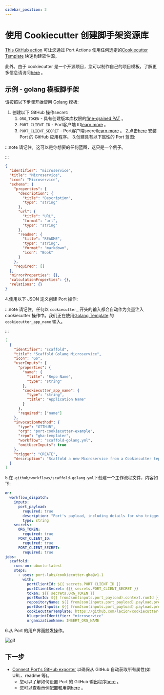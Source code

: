 ```yaml
---
sidebar_position: 2
---
```


# 使用 Cookiecutter 创建脚手架资源库

[This GitHub action](https://github.com/port-labs/cookiecutter-gha) 可让您通过 Port Actions 使用任何选定的[Cookiecutter Template](https://www.cookiecutter.io/templates) 快速构建软件源。

此外，由于 cookiecutter 是一个开源项目，您可以制作自己的项目模板，了解更多信息请访问[here](https://cookiecutter.readthedocs.io/en/2.0.2/tutorials.html#create-your-very-own-cookiecutter-project-template) 。

## 示例 - golang 模板脚手架

请按照以下步骤开始使用 Golang 模板: 

1. 创建以下 GitHub 操作secret: 
    1. `ORG_TOKEN` - 具有创建版本库权限的[fine-grained PAT](https://github.com/settings/tokens?type=beta) 。
    2. `PORT_CLIENT_ID` - Port客户端 ID[learn more](../../../../build-your-software-catalog/sync-data-to-catalog/api/#get-api-token) 。
    3. `PORT_CLIENT_SECRET` - Port客户端secret[learn more](../../../../build-your-software-catalog/sync-data-to-catalog/api/#get-api-token) 。
2.点击[here](https://github.com/apps/getport-io/installations/new) 安装 Port 的 GitHub 应用程序。
3.创建具有以下属性的 Port 蓝图: 

:::note 请记住，这可以是你想要的任何蓝图，这只是一个例子。

:::

```json showLineNumbers
{
  "identifier": "microservice",
  "title": "Microservice",
  "icon": "Microservice",
  "schema": {
    "properties": {
      "description": {
        "title": "Description",
        "type": "string"
      },
      "url": {
        "title": "URL",
        "format": "url",
        "type": "string"
      },
      "readme": {
        "title": "README",
        "type": "string",
        "format": "markdown",
        "icon": "Book"
      }
    },
    "required": []
  },
  "mirrorProperties": {},
  "calculationProperties": {},
  "relations": {}
}
```

4.使用以下 JSON 定义创建 Port 操作: 

:::note 请记住，任何以 `cookiecutter_` 开头的输入都会自动作为变量注入 cookiecutter 操作中。我们正在使用[Golang Template](https://github.com/lacion/cookiecutter-golang) 的 `cookiecutter_app_name` 输入。

:::

```json showLineNumbers
[
  {
    "identifier": "scaffold",
    "title": "Scaffold Golang Microservice",
    "icon": "Go",
    "userInputs": {
      "properties": {
        "name": {
          "title": "Repo Name",
          "type": "string"
        },
        "cookiecutter_app_name": {
          "type": "string",
          "title": "Application Name"
        }
      },
      "required": ["name"]
    },
    "invocationMethod": {
      "type": "GITHUB",
      "org": "port-cookiecutter-example",
      "repo": "gha-templater",
      "workflow": "scaffold-golang.yml",
      "omitUserInputs": true
    },
    "trigger": "CREATE",
    "description": "Scaffold a new Microservice from a Cookiecutter teplate"
  }
]
```

5.在`.github/workflows/scaffold-golang.yml`下创建一个工作流程文件，内容如下: 

```yml showLineNumbers
on:
  workflow_dispatch:
    inputs:
      port_payload:
        required: true
        description: "Port's payload, including details for who triggered the action and general context (blueprint, run id, etc...)"
        type: string
    secrets:
      ORG_TOKEN:
        required: true
      PORT_CLIENT_ID:
        required: true
      PORT_CLIENT_SECRET:
        required: true
jobs:
  scaffold:
    runs-on: ubuntu-latest
    steps:
      - uses: port-labs/cookiecutter-gha@v1.1
        with:
          portClientId: ${{ secrets.PORT_CLIENT_ID }}
          portClientSecret: ${{ secrets.PORT_CLIENT_SECRET }}
          token: ${{ secrets.ORG_TOKEN }}
          portRunId: ${{ fromJson(inputs.port_payload).context.runId }}
          repositoryName: ${{ fromJson(inputs.port_payload).payload.properties.name }}
          portUserInputs: ${{ fromJson(inputs.port_payload).payload.properties }}
          cookiecutterTemplate: https://github.com/lacion/cookiecutter-golang
          blueprintIdentifier: "microservice"
          organizationName: INSERT_ORG_NAME
```

6.从 Port 的用户界面触发操作。

![gif](../../../../../static/img/self-service-actions/ScaffoldGolang.gif)

## 下一步

* [Connect Port's GitHub exporter](../../../../build-your-software-catalog/sync-data-to-catalog/git/github/github.md) 以确保从 GitHub 自动获取所有属性(如 URL、readme 等)。
    - 您可以了解如何设置 Port 的 GitHub 输出程序[here](../../../../build-your-software-catalog/sync-data-to-catalog/git/github/github.md#ingesting-git-objects) 。
    - 您可以查看示例配置和用例[here](../../../../build-your-software-catalog/sync-data-to-catalog/git/github/examples.md) 。
